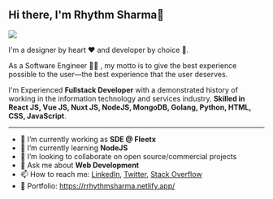 
<!--
**rrhythmsharma/rrhythmsharma** is a ✨ _special_ ✨ repository because its `README.md` (this file) appears on your GitHub profile.

Here are some ideas to get you started:

- 🔭 I’m currently working on ...
- 🌱 I’m currently learning ...
- 👯 I’m looking to collaborate on ...
- 🤔 I’m looking for help with ...
- 💬 Ask me about ...
- 📫 How to reach me: ...
- 😄 Pronouns: ...
- ⚡ Fun fact: ...
-->


## Hi there, I'm Rhythm Sharma👋

![](https://github.com/halfrost/halfrost/blob/master/icons/header_.png)

I'm a designer by heart ❤️ and developer by choice 💪.

As a Software Engineer 👨‍💻 , my motto is to give the best experience possible to the user—the best experience that the user deserves.

I'm Experienced **Fullstack Developer** with a demonstrated history of working in the information technology and services industry. **Skilled in React JS, Vue JS, Nuxt JS, NodeJS, MongoDB, Golang, Python, HTML, CSS, JavaScript**.

---

- 🔭 I’m currently working as **SDE @ Fleetx**
- 🌱 I’m currently learning **NodeJS**
- 👯 I’m looking to collaborate on open source/commercial projects
- 💬 Ask me about **Web Development**
- 📫 How to reach me:
  [LinkedIn](https://www.linkedin.com/in/rrhythmsharma/), [Twitter](https://twitter.com/rrhythmsharma), [Stack Overflow](https://stackoverflow.com/users/9371371/rhythm-sharma)
- :art: Portfolio: https://rrhythmsharma.netlify.app/

